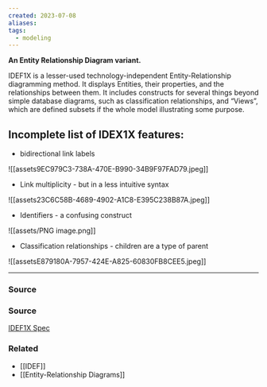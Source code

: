 ```yaml
---
created: 2023-07-08
aliases: 
tags:
  - modeling
---
```

**An Entity Relationship Diagram variant.**

IDEF1X is a lesser-used technology-independent Entity-Relationship diagramming method. It displays Entities, their properties, and the relationships between them. It includes constructs for several things beyond simple database diagrams, such as classification relationships, and “Views”, which are defined subsets if the whole model illustrating some purpose.

## Incomplete list of IDEX1X features:

- bidirectional link labels

![[assets9EC979C3-738A-470E-B990-34B9F97FAD79.jpeg]]

- Link multiplicity - but in a less intuitive syntax

![[assets23C6C58B-4689-4902-A1C8-E395C238B87A.jpeg]]

- Identifiers - a confusing construct

![[assets/PNG image.png]]

- Classification relationships - children are a type of parent

![[assetsE879180A-7957-424E-A825-60830FB8CEE5.jpeg]]

---

### Source

### Source

 [IDEF1X Spec](https://www.idef.com/idef1x-data-modeling-method/)

### Related
- [[IDEF]] 
- [[Entity-Relationship Diagrams]]